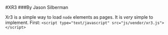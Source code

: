 #XR3
###By Jason Silberman

Xr3 is a simple way to load `node` elements as pages. It is *very* simple to implement. First:
```<script type="text/javascript" src="js/vendor/xr3.js"></script>```

	

